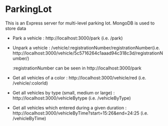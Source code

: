# ParkingLot
This is an Express server for multi-level parking lot. MongoDB is used to store data

- Park a vehicle : http://localhost:3000/park (i.e. /park)
- Unpark a vehicle : /vehicle/:registrationNumber/registrationNumber(i.e. http://localhost:3000/vehicle/5c5716264c1aaad94c318c3d/registrationNumber/)
 
   :registrationNumber can be seen in http://localhost:3000/park  
- Get all vehicles of a color : http://localhost:3000/vehicle/red  (i.e. /vehicle/:colorId)
- Get all vehicles by type (small, medium or large) : http://localhost:3000/vehicleBytype (i.e. /vehicleByType)
- Get all vehicles which entered during a given duration : http://localhost:3000/vehicleByTime?start=15:26&end=24:25 (i.e. /vehicleByTime)

  
